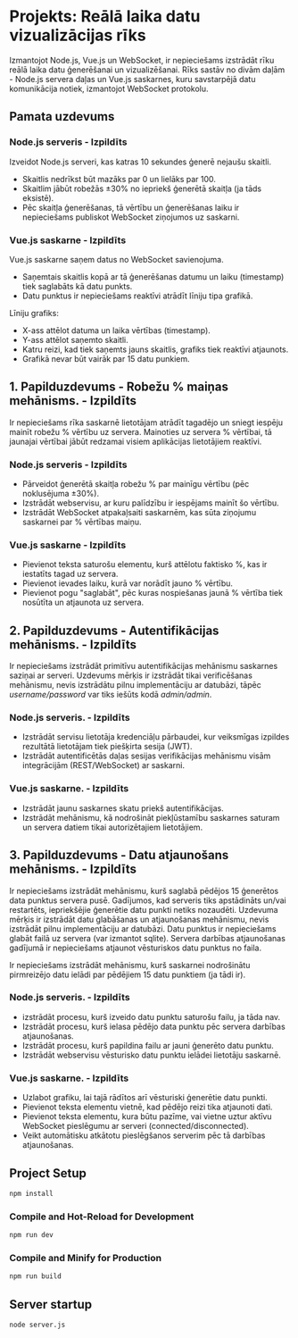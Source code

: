 # Projekts: Reālā laika datu vizualizācijas rīks

Izmantojot Node.js, Vue.js un WebSocket, ir nepieciešams izstrādāt rīku reālā laika datu ģenerēšanai un vizualizēšanai. Rīks sastāv no divām daļām - Node.js servera daļas un Vue.js saskarnes, kuru savstarpējā datu komunikācija notiek, izmantojot WebSocket protokolu.

## Pamata uzdevums

### Node.js serveris - Izpildīts

   Izveidot Node.js serveri, kas katras 10 sekundes ģenerē nejaušu skaitli.
   - Skaitlis nedrīkst būt mazāks par 0 un lielāks par 100.
   - Skaitlim jābūt robežās ±30% no iepriekš ģenerētā skaitļa (ja tāds eksistē).
   - Pēc skaitļa ģenerēšanas, tā vērtību un ģenerēšanas laiku ir nepieciešams publiskot WebSocket ziņojumos uz saskarni.

### Vue.js saskarne - Izpildīts


   Vue.js saskarne saņem datus no WebSocket savienojuma.
   - Saņemtais skaitlis kopā ar tā ģenerēšanas datumu un laiku (timestamp) tiek saglabāts kā datu punkts.
   - Datu punktus ir nepieciešams reaktīvi atrādīt līniju tipa grafikā.

   Līniju grafiks:
   - X-ass attēlot datuma un laika vērtības (timestamp).
   - Y-ass attēlot saņemto skaitli.
   - Katru reizi, kad tiek saņemts jauns skaitlis, grafiks tiek reaktīvi atjaunots.
   - Grafikā nevar būt vairāk par 15 datu punkiem.


## 1. Papilduzdevums - Robežu % maiņas mehānisms. - Izpildīts


Ir nepieciešams rīka saskarnē lietotājam atrādīt tagadējo un sniegt iespēju mainīt robežu % vērtību uz servera. Mainoties uz servera % vērtībai, tā jaunajai vērtībai jābūt redzamai visiem aplikācijas lietotājiem reaktīvi.

### Node.js serveris - Izpildīts
- Pārveidot ģenerētā skaitļa robežu % par mainīgu vērtību (pēc noklusējuma ±30%).
- Izstrādāt webservisu, ar kuru palīdzību ir iespējams mainīt šo vērtību.
- Izstrādāt WebSocket atpakaļsaiti saskarnēm, kas sūta ziņojumu saskarnei par % vērtības maiņu.

### Vue.js saskarne - Izpildīts
- Pievienot teksta saturošu elementu, kurš attēlotu faktisko %, kas ir iestatīts tagad uz servera.
- Pievienot ievades laiku, kurā var norādīt jauno % vērtību.
- Pievienot pogu "saglabāt", pēc kuras nospiešanas jaunā % vērtība tiek nosūtīta un atjaunota uz servera.

## 2. Papilduzdevums - Autentifikācijas mehānisms. - Izpildīts

Ir nepieciešams izstrādāt primitīvu autentifikācijas mehānismu saskarnes saziņai ar serveri. Uzdevums mērķis ir izstrādāt tikai verificēšanas mehānismu, nevis izstrādātu pilnu implementāciju ar datubāzi, tāpēc *username/password* var tiks iešūts kodā *admin/admin*.

### Node.js serveris. - Izpildīts
- Izstrādāt servisu lietotāja kredenciāļu pārbaudei, kur veiksmīgas izpildes rezultātā lietotājam tiek piešķirta sesija (JWT).
- Izstrādāt autentificētās daļas sesijas verifikācijas mehānismu visām integrācijām (REST/WebSocket) ar saskarni.

### Vue.js saskarne. - Izpildīts
- Izstrādāt jaunu saskarnes skatu priekš autentifikācijas.
- Izstrādāt mehānismu, kā nodrošināt piekļūstamību saskarnes saturam un servera datiem tikai autorizētajiem lietotājiem.

## 3. Papilduzdevums - Datu atjaunošans mehānisms. - Izpildīts

Ir nepieciešams izstrādāt mehānismu, kurš saglabā pēdējos 15 ģenerētos data punktus servera pusē. Gadījumos, kad serveris tiks apstādināts un/vai restartēts, iepriekšējie ģenerētie datu punkti netiks nozaudēti. Uzdevuma mērķis ir izstrādāt datu glabāšanas un atjaunošanas mehānismu, nevis izstrādāt pilnu implementāciju ar datubāzi. Datu punktus ir nepieciešams glabāt failā uz servera (var izmantot sqlite). Servera darbības atjaunošanas gadījumā ir nepieciešams atjaunot vēsturiskos datu punktus no faila.

Ir nepieciešams izstrādāt mehānismu, kurš saskarnei nodrošinātu pirmreizējo datu ielādi par pēdējiem 15 datu punktiem (ja tādi ir).

### Node.js serveris. - Izpildīts
- izstrādāt procesu, kurš izveido datu punktu saturošu failu, ja tāda nav.
- Izstrādāt procesu, kurš ielasa pēdējo data punktu pēc servera darbības atjaunošanas.
- Izstrādāt procesu, kurš papildina failu ar jauni ģenerēto datu punktu.
- Izstrādāt webservisu vēsturisko datu punktu ielādei lietotāju saskarnē.

### Vue.js saskarne. - Izpildīts
- Uzlabot grafiku, lai tajā rādītos arī vēsturiski ģenerētie datu punkti.
- Pievienot teksta elementu vietnē, kad pēdējo reizi tika atjaunoti dati.
- Pievienot teksta elementu, kura būtu pazīme, vai vietne uztur aktīvu WebSocket pieslēgumu ar serveri (connected/disconnected).
- Veikt automātisku atkātotu pieslēgšanos serverim pēc tā darbības atjaunošanas.


## Project Setup

```sh
npm install
```

### Compile and Hot-Reload for Development

```sh
npm run dev
```

### Compile and Minify for Production

```sh
npm run build
```

## Server startup
```sh
node server.js
```
